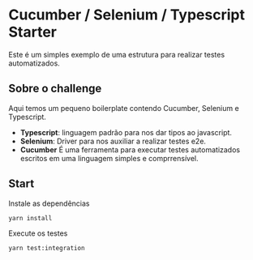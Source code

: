 # Cucumber / Selenium / Typescript Starter
Este é um simples exemplo de uma estrutura para realizar testes automatizados.

## Sobre o challenge

Aqui temos um pequeno boilerplate contendo Cucumber, Selenium e Typescript.
* **Typescript**: linguagem padrão para nos dar tipos ao javascript.
* **Selenium**: Driver para nos auxiliar a realizar testes e2e.
* **Cucumber** É uma ferramenta para executar testes automatizados escritos em uma linguagem simples e comprrensível.

## Start

Instale as dependências

```yarn install```

Execute os testes

```yarn test:integration```

